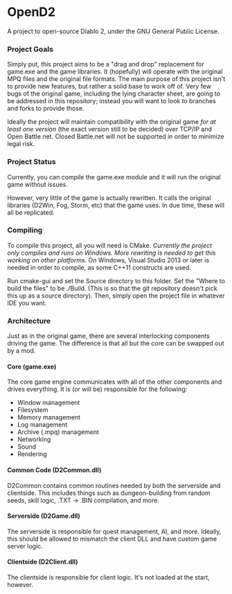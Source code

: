 # OpenD2
A project to open-source Diablo 2, under the GNU General Public License.

### Project Goals
Simply put, this project aims to be a "drag and drop" replacement for game.exe and the game libraries. It (hopefully) will operate with the original MPQ files and the original file formats. The main purpose of this project isn't to provide new features, but rather a solid base to work off of. Very few bugs of the original game, including the lying character sheet, are going to be addressed in this repository; instead you will want to look to branches and forks to provide those.

Ideally the project will maintain compatibility with the original game *for at least one version* (the exact version still to be decided) over TCP/IP and Open Battle.net. Closed Battle.net will not be supported in order to minimize legal risk.

### Project Status
Currently, you can compile the game.exe module and it will run the original game without issues.

However, very little of the game is actually rewritten. It calls the original libraries (D2Win, Fog, Storm, etc) that the game uses. In due time, these will all be replicated.

### Compiling
To compile this project, all you will need is CMake.
*Currently the project only compiles and runs on Windows. More rewriting is needed to get this working on other platforms.*
On Windows, Visual Studio 2013 or later is needed in order to compile, as some C++11 constructs are used.

Run cmake-gui and set the Source directory to this folder. Set the "Where to build the files" to be ./Build. (This is so that the git repository doesn't pick this up as a source directory). Then, simply open the project file in whatever IDE you want.

### Architecture
Just as in the original game, there are several interlocking components driving the game. The difference is that all but the core can be swapped out by a mod.

#### Core (game.exe)
The core game engine communicates with all of the other components and drives everything. It is (or will be) responsible for the following:
- Window management
- Filesystem
- Memory management
- Log management
- Archive (.mpq) management
- Networking
- Sound
- Rendering

#### Common Code (D2Common.dll)
D2Common contains common routines needed by both the serverside and clientside. This includes things such as dungeon-building from random seeds, skill logic, .TXT -> .BIN compilation, and more.

#### Serverside (D2Game.dll)
The serverside is responsible for quest management, AI, and more. Ideally, this should be allowed to mismatch the client DLL and have custom game server logic.

#### Clientside (D2Client.dll)
The clientside is responsible for client logic. It's not loaded at the start, however.